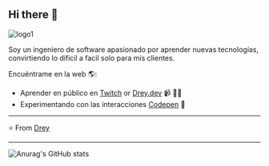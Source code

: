 ## Hi there 👋

![logo1](https://github.com/user-attachments/assets/c87c079e-350f-4871-bfda-6382f6c7f97b)

Soy un ingeniero de software apasionado por aprender nuevas tecnologías, convirtiendo lo dificil a facil solo para mis clientes.

Encuéntrame en la web 🌎:
- Aprender en público en <a href="https://www.twitch.tv">Twitch</a> or <a href="https://www..">Drey.dev</a> 📹 ✍🏾
- Experimentando con las interacciones <a href="https://codepen.io/pen/"> Codepen</a> 🏓


---
⭐️ From [Drey](https://github.com/Leonardo-b2)
 
---
![Anurag's GitHub stats](https://github-readme-stats.vercel.app/api?username=Leonardo-b2&show_icons=true&theme=transparent)

<!--
**Leonardo-b2/Leonardo-b2** is a ✨ _special_ ✨ repository because its `README.md` (this file) appears on your GitHub profile.

Here are some ideas to get you started:

- 🔭 I’m currently working on ...
- 🌱 I’m currently learning ...
- 👯 I’m looking to collaborate on ...
- 🤔 I’m looking for help with ...
- 💬 Ask me about ...
- 📫 How to reach me: ...
- 😄 Pronouns: ...
- ⚡ Fun fact: ...
-->
